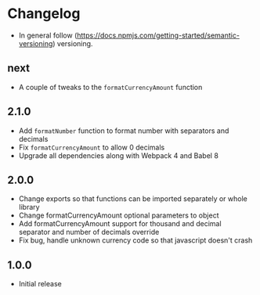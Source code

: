 # Changelog
* In general follow (https://docs.npmjs.com/getting-started/semantic-versioning) versioning.

## next
* A couple of tweaks to the `formatCurrencyAmount` function

## 2.1.0
* Add `formatNumber` function to format number with separators and decimals
* Fix `formatCurrencyAmount` to allow 0 decimals
* Upgrade all dependencies along with Webpack 4 and Babel 8

## 2.0.0
* Change exports so that functions can be imported separately or whole library
* Change formatCurrencyAmount optional parameters to object
* Add formatCurrencyAmount support for thousand and decimal separator and number of decimals override
* Fix bug, handle unknown currency code so that javascript doesn't crash

## 1.0.0
* Initial release
